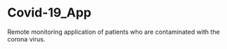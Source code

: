 # Covid-19_App
 Remote monitoring application of patients who are contaminated with the corona virus.
